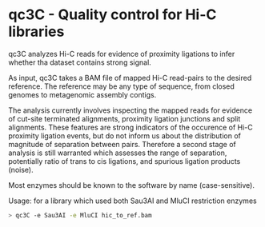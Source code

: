 # qc3C - Quality control for Hi-C libraries

qc3C analyzes Hi-C reads for evidence of proximity ligations to infer whether tha dataset contains strong signal.

As input, qc3C takes a BAM file of mapped Hi-C read-pairs to the desired reference. The reference may be any type of sequence, from closed genomes to metagenomic assembly contigs.

The analysis currently involves inspecting the mapped reads for evidence of cut-site terminated alignments, proximity ligation junctions and split alignments. These features are strong indicators of the occurence of Hi-C proximity ligation events, but do not inform us about the distribution of magnitude of separation between pairs. Therefore a second stage of analysis is still warranted which assesses the range of separation, potentially ratio of trans to cis ligations, and spurious ligation products (noise).

Most enzymes should be known to the software by name (case-sensitive).

Usage: for a library which used both Sau3AI and MluCI restriction enzymes
```bash
> qc3C -e Sau3AI -e MluCI hic_to_ref.bam
```
